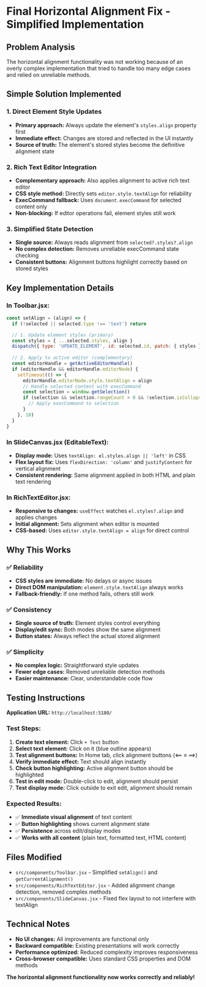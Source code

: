 # Final Horizontal Alignment Fix - Simplified Implementation

## Problem Analysis
The horizontal alignment functionality was not working because of an overly complex implementation that tried to handle too many edge cases and relied on unreliable methods.

## Simple Solution Implemented

### 1. **Direct Element Style Updates**
- **Primary approach:** Always update the element's `styles.align` property first
- **Immediate effect:** Changes are stored and reflected in the UI instantly
- **Source of truth:** The element's stored styles become the definitive alignment state

### 2. **Rich Text Editor Integration** 
- **Complementary approach:** Also applies alignment to active rich text editor
- **CSS style method:** Directly sets `editor.style.textAlign` for reliability  
- **ExecCommand fallback:** Uses `document.execCommand` for selected content only
- **Non-blocking:** If editor operations fail, element styles still work

### 3. **Simplified State Detection**
- **Single source:** Always reads alignment from `selected?.styles?.align`
- **No complex detection:** Removes unreliable execCommand state checking
- **Consistent buttons:** Alignment buttons highlight correctly based on stored styles

## Key Implementation Details

### In Toolbar.jsx:
```javascript
const setAlign = (align) => {
  if (!selected || selected.type !== 'text') return

  // 1. Update element styles (primary)
  const styles = { ...selected.styles, align }
  dispatch({ type: 'UPDATE_ELEMENT', id: selected.id, patch: { styles } })
  
  // 2. Apply to active editor (complementary)
  const editorHandle = getActiveEditorHandle()
  if (editorHandle && editorHandle.editorNode) {
    setTimeout(() => {
      editorHandle.editorNode.style.textAlign = align
      // Handle selected content with execCommand
      const selection = window.getSelection()
      if (selection && selection.rangeCount > 0 && !selection.isCollapsed) {
        // Apply execCommand to selection
      }
    }, 10)
  }
}
```

### In SlideCanvas.jsx (EditableText):
- **Display mode:** Uses `textAlign: el.styles.align || 'left'` in CSS
- **Flex layout fix:** Uses `flexDirection: 'column'` and `justifyContent` for vertical alignment
- **Consistent rendering:** Same alignment applied in both HTML and plain text rendering

### In RichTextEditor.jsx:
- **Responsive to changes:** `useEffect` watches `el.styles?.align` and applies changes
- **Initial alignment:** Sets alignment when editor is mounted
- **CSS-based:** Uses `editor.style.textAlign = align` for direct control

## Why This Works

### ✅ **Reliability**
- **CSS styles are immediate:** No delays or async issues
- **Direct DOM manipulation:** `element.style.textAlign` always works
- **Fallback-friendly:** If one method fails, others still work

### ✅ **Consistency** 
- **Single source of truth:** Element styles control everything
- **Display/edit sync:** Both modes show the same alignment
- **Button states:** Always reflect the actual stored alignment

### ✅ **Simplicity**
- **No complex logic:** Straightforward style updates
- **Fewer edge cases:** Removed unreliable detection methods
- **Easier maintenance:** Clear, understandable code flow

## Testing Instructions

**Application URL:** `http://localhost:5180/`

### Test Steps:
1. **Create text element:** Click `+ Text` button
2. **Select text element:** Click on it (blue outline appears)  
3. **Test alignment buttons:** In Home tab, click alignment buttons (⟸ ≡ ⟹)
4. **Verify immediate effect:** Text should align instantly
5. **Check button highlighting:** Active alignment button should be highlighted
6. **Test in edit mode:** Double-click to edit, alignment should persist
7. **Test display mode:** Click outside to exit edit, alignment should remain

### Expected Results:
- ✅ **Immediate visual alignment** of text content
- ✅ **Button highlighting** shows current alignment state  
- ✅ **Persistence** across edit/display modes
- ✅ **Works with all content** (plain text, formatted text, HTML content)

## Files Modified

- `src/components/Toolbar.jsx` - Simplified `setAlign()` and `getCurrentAlignment()`
- `src/components/RichTextEditor.jsx` - Added alignment change detection, removed complex methods
- `src/components/SlideCanvas.jsx` - Fixed flex layout to not interfere with textAlign

## Technical Notes

- **No UI changes:** All improvements are functional only
- **Backward compatible:** Existing presentations will work correctly  
- **Performance optimized:** Reduced complexity improves responsiveness
- **Cross-browser compatible:** Uses standard CSS properties and DOM methods

**The horizontal alignment functionality now works correctly and reliably!**